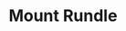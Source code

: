 ---
layout: product
product_id: 1491347767358
id: 1491347767358
title: Mount Rundle
body_html: >-
  <p>Taken in Alberta during the summer of 2018.</p>

  <p>One of the mountains that gave us a great welcome as we were driving into Banff.</p>

  <p> </p>
vendor: Connell McCarthy
product_type: Posters, Prints, & Visual Artwork
created_at: 2018-10-13T20:58:41-04:00
handle: mount-rundle
updated_at: 2022-03-31T15:43:00-04:00
published_at: 2018-08-22T19:38:24-04:00
template_suffix: ""
status: active
published_scope: global
tags: Batch 02, mountain, mountains, Print, summer
admin_graphql_api_id: gid://shopify/Product/1491347767358
variants:
  - id: 39577067192382
    product_id: 1491347767358
    title: 8x10” / Full Colour
    price: "35.00"
    sku: CM-PP-B2-09-XXS-FC
    position: 1
    inventory_policy: continue
    compare_at_price: null
    fulfillment_service: manual
    inventory_management: shopify
    option1: 8x10”
    option2: Full Colour
    option3: null
    created_at: 2021-09-01T12:06:53-04:00
    updated_at: 2022-02-07T15:54:10-05:00
    taxable: true
    barcode: ""
    grams: 208
    image_id: 6203614134334
    weight: 0.208
    weight_unit: kg
    inventory_item_id: 41671507836990
    inventory_quantity: 100
    old_inventory_quantity: 100
    requires_shipping: true
    admin_graphql_api_id: gid://shopify/ProductVariant/39577067192382
  - id: 39577067225150
    product_id: 1491347767358
    title: 8x10” / Black & White
    price: "35.00"
    sku: CM-PP-B2-09-XXS-BW
    position: 2
    inventory_policy: continue
    compare_at_price: null
    fulfillment_service: manual
    inventory_management: shopify
    option1: 8x10”
    option2: Black & White
    option3: null
    created_at: 2021-09-01T12:06:53-04:00
    updated_at: 2022-02-07T15:54:16-05:00
    taxable: true
    barcode: ""
    grams: 208
    image_id: 6203614003262
    weight: 0.208
    weight_unit: kg
    inventory_item_id: 41671507869758
    inventory_quantity: 100
    old_inventory_quantity: 100
    requires_shipping: true
    admin_graphql_api_id: gid://shopify/ProductVariant/39577067225150
  - id: 39577067257918
    product_id: 1491347767358
    title: 8.5x11” / Full Colour
    price: "35.00"
    sku: CM-PP-B2-09-XS-FC
    position: 3
    inventory_policy: continue
    compare_at_price: null
    fulfillment_service: manual
    inventory_management: shopify
    option1: 8.5x11”
    option2: Full Colour
    option3: null
    created_at: 2021-09-01T12:06:53-04:00
    updated_at: 2022-02-07T15:54:15-05:00
    taxable: true
    barcode: ""
    grams: 208
    image_id: 6203614134334
    weight: 0.208
    weight_unit: kg
    inventory_item_id: 41671507902526
    inventory_quantity: 100
    old_inventory_quantity: 100
    requires_shipping: true
    admin_graphql_api_id: gid://shopify/ProductVariant/39577067257918
  - id: 39577067290686
    product_id: 1491347767358
    title: 8.5x11” / Black & White
    price: "35.00"
    sku: CM-PP-B2-09-XS-BW
    position: 4
    inventory_policy: continue
    compare_at_price: null
    fulfillment_service: manual
    inventory_management: shopify
    option1: 8.5x11”
    option2: Black & White
    option3: null
    created_at: 2021-09-01T12:06:54-04:00
    updated_at: 2022-02-07T15:54:16-05:00
    taxable: true
    barcode: ""
    grams: 208
    image_id: 6203614003262
    weight: 0.208
    weight_unit: kg
    inventory_item_id: 41671507935294
    inventory_quantity: 100
    old_inventory_quantity: 100
    requires_shipping: true
    admin_graphql_api_id: gid://shopify/ProductVariant/39577067290686
  - id: 39577067323454
    product_id: 1491347767358
    title: 13x19” / Full Colour
    price: "40.00"
    sku: CM-PP-B2-09-S-FC
    position: 5
    inventory_policy: continue
    compare_at_price: null
    fulfillment_service: manual
    inventory_management: shopify
    option1: 13x19”
    option2: Full Colour
    option3: null
    created_at: 2021-09-01T12:06:54-04:00
    updated_at: 2022-02-07T15:54:15-05:00
    taxable: true
    barcode: ""
    grams: 208
    image_id: 6203614134334
    weight: 0.208
    weight_unit: kg
    inventory_item_id: 41671507968062
    inventory_quantity: 100
    old_inventory_quantity: 100
    requires_shipping: true
    admin_graphql_api_id: gid://shopify/ProductVariant/39577067323454
  - id: 39577067356222
    product_id: 1491347767358
    title: 13x19” / Black & White
    price: "40.00"
    sku: CM-PP-B2-09-S-BW
    position: 6
    inventory_policy: continue
    compare_at_price: null
    fulfillment_service: manual
    inventory_management: shopify
    option1: 13x19”
    option2: Black & White
    option3: null
    created_at: 2021-09-01T12:06:54-04:00
    updated_at: 2022-02-07T15:54:16-05:00
    taxable: true
    barcode: ""
    grams: 208
    image_id: 6203614003262
    weight: 0.208
    weight_unit: kg
    inventory_item_id: 41671508000830
    inventory_quantity: 100
    old_inventory_quantity: 100
    requires_shipping: true
    admin_graphql_api_id: gid://shopify/ProductVariant/39577067356222
  - id: 39577067388990
    product_id: 1491347767358
    title: 16x20” / Full Colour
    price: "50.00"
    sku: CM-PP-B2-09-M-FC
    position: 7
    inventory_policy: continue
    compare_at_price: null
    fulfillment_service: manual
    inventory_management: shopify
    option1: 16x20”
    option2: Full Colour
    option3: null
    created_at: 2021-09-01T12:06:54-04:00
    updated_at: 2022-02-07T15:54:15-05:00
    taxable: true
    barcode: ""
    grams: 208
    image_id: 6203614134334
    weight: 0.208
    weight_unit: kg
    inventory_item_id: 41671508033598
    inventory_quantity: 100
    old_inventory_quantity: 100
    requires_shipping: true
    admin_graphql_api_id: gid://shopify/ProductVariant/39577067388990
  - id: 39577067421758
    product_id: 1491347767358
    title: 16x20” / Black & White
    price: "50.00"
    sku: CM-PP-B2-09-M-BW
    position: 8
    inventory_policy: continue
    compare_at_price: null
    fulfillment_service: manual
    inventory_management: shopify
    option1: 16x20”
    option2: Black & White
    option3: null
    created_at: 2021-09-01T12:06:54-04:00
    updated_at: 2022-02-07T15:54:20-05:00
    taxable: true
    barcode: ""
    grams: 208
    image_id: 6203614003262
    weight: 0.208
    weight_unit: kg
    inventory_item_id: 41671508066366
    inventory_quantity: 100
    old_inventory_quantity: 100
    requires_shipping: true
    admin_graphql_api_id: gid://shopify/ProductVariant/39577067421758
  - id: 39577067454526
    product_id: 1491347767358
    title: 20x24” / Full Colour
    price: "60.00"
    sku: CM-PP-B2-09-L-FC
    position: 9
    inventory_policy: continue
    compare_at_price: null
    fulfillment_service: manual
    inventory_management: shopify
    option1: 20x24”
    option2: Full Colour
    option3: null
    created_at: 2021-09-01T12:06:54-04:00
    updated_at: 2022-02-07T15:54:20-05:00
    taxable: true
    barcode: ""
    grams: 208
    image_id: 6203614134334
    weight: 0.208
    weight_unit: kg
    inventory_item_id: 41671508099134
    inventory_quantity: 100
    old_inventory_quantity: 100
    requires_shipping: true
    admin_graphql_api_id: gid://shopify/ProductVariant/39577067454526
  - id: 39577067487294
    product_id: 1491347767358
    title: 20x24” / Black & White
    price: "60.00"
    sku: CM-PP-B2-09-L-BW
    position: 10
    inventory_policy: continue
    compare_at_price: null
    fulfillment_service: manual
    inventory_management: shopify
    option1: 20x24”
    option2: Black & White
    option3: null
    created_at: 2021-09-01T12:06:54-04:00
    updated_at: 2022-02-07T15:54:20-05:00
    taxable: true
    barcode: ""
    grams: 208
    image_id: 6203614003262
    weight: 0.208
    weight_unit: kg
    inventory_item_id: 41671508131902
    inventory_quantity: 100
    old_inventory_quantity: 100
    requires_shipping: true
    admin_graphql_api_id: gid://shopify/ProductVariant/39577067487294
  - id: 39577067520062
    product_id: 1491347767358
    title: 20x30” / Full Colour
    price: "70.00"
    sku: CM-PP-B2-09-XL-FC
    position: 11
    inventory_policy: continue
    compare_at_price: null
    fulfillment_service: manual
    inventory_management: shopify
    option1: 20x30”
    option2: Full Colour
    option3: null
    created_at: 2021-09-01T12:06:54-04:00
    updated_at: 2022-02-07T15:54:20-05:00
    taxable: true
    barcode: ""
    grams: 208
    image_id: 6203614134334
    weight: 0.208
    weight_unit: kg
    inventory_item_id: 41671508164670
    inventory_quantity: 100
    old_inventory_quantity: 100
    requires_shipping: true
    admin_graphql_api_id: gid://shopify/ProductVariant/39577067520062
  - id: 39577067552830
    product_id: 1491347767358
    title: 20x30” / Black & White
    price: "70.00"
    sku: CM-PP-B2-09-XL-BW
    position: 12
    inventory_policy: continue
    compare_at_price: null
    fulfillment_service: manual
    inventory_management: shopify
    option1: 20x30”
    option2: Black & White
    option3: null
    created_at: 2021-09-01T12:06:54-04:00
    updated_at: 2022-02-07T15:54:20-05:00
    taxable: true
    barcode: ""
    grams: 208
    image_id: 6203614003262
    weight: 0.208
    weight_unit: kg
    inventory_item_id: 41671508197438
    inventory_quantity: 100
    old_inventory_quantity: 100
    requires_shipping: true
    admin_graphql_api_id: gid://shopify/ProductVariant/39577067552830
  - id: 39577067585598
    product_id: 1491347767358
    title: 24x36” / Full Colour
    price: "90.00"
    sku: CM-PP-B2-09-XXL-FC
    position: 13
    inventory_policy: continue
    compare_at_price: null
    fulfillment_service: manual
    inventory_management: shopify
    option1: 24x36”
    option2: Full Colour
    option3: null
    created_at: 2021-09-01T12:06:54-04:00
    updated_at: 2022-02-07T15:54:26-05:00
    taxable: true
    barcode: ""
    grams: 208
    image_id: 6203614134334
    weight: 0.208
    weight_unit: kg
    inventory_item_id: 41671508230206
    inventory_quantity: 100
    old_inventory_quantity: 100
    requires_shipping: true
    admin_graphql_api_id: gid://shopify/ProductVariant/39577067585598
  - id: 39577067618366
    product_id: 1491347767358
    title: 24x36” / Black & White
    price: "90.00"
    sku: CM-PP-B2-09-XXL-BW
    position: 14
    inventory_policy: continue
    compare_at_price: null
    fulfillment_service: manual
    inventory_management: shopify
    option1: 24x36”
    option2: Black & White
    option3: null
    created_at: 2021-09-01T12:06:54-04:00
    updated_at: 2022-02-07T15:54:26-05:00
    taxable: true
    barcode: ""
    grams: 208
    image_id: 6203614003262
    weight: 0.208
    weight_unit: kg
    inventory_item_id: 41671508262974
    inventory_quantity: 100
    old_inventory_quantity: 100
    requires_shipping: true
    admin_graphql_api_id: gid://shopify/ProductVariant/39577067618366
  - id: 39577067651134
    product_id: 1491347767358
    title: 30x40” / Full Colour
    price: "100.00"
    sku: CM-PP-B2-09-XXXL-FC
    position: 15
    inventory_policy: continue
    compare_at_price: null
    fulfillment_service: manual
    inventory_management: shopify
    option1: 30x40”
    option2: Full Colour
    option3: null
    created_at: 2021-09-01T12:06:54-04:00
    updated_at: 2022-02-07T15:54:26-05:00
    taxable: true
    barcode: ""
    grams: 208
    image_id: 6203614134334
    weight: 0.208
    weight_unit: kg
    inventory_item_id: 41671508295742
    inventory_quantity: 100
    old_inventory_quantity: 100
    requires_shipping: true
    admin_graphql_api_id: gid://shopify/ProductVariant/39577067651134
  - id: 39577067683902
    product_id: 1491347767358
    title: 30x40” / Black & White
    price: "100.00"
    sku: CM-PP-B2-09-XXXL-BW
    position: 16
    inventory_policy: continue
    compare_at_price: null
    fulfillment_service: manual
    inventory_management: shopify
    option1: 30x40”
    option2: Black & White
    option3: null
    created_at: 2021-09-01T12:06:54-04:00
    updated_at: 2022-02-07T15:54:26-05:00
    taxable: true
    barcode: ""
    grams: 208
    image_id: 6203614003262
    weight: 0.208
    weight_unit: kg
    inventory_item_id: 41671508328510
    inventory_quantity: 100
    old_inventory_quantity: 100
    requires_shipping: true
    admin_graphql_api_id: gid://shopify/ProductVariant/39577067683902
options:
  - id: 2045811294270
    product_id: 1491347767358
    name: Size
    position: 1
    values:
      - 8x10”
      - 8.5x11”
      - 13x19”
      - 16x20”
      - 20x24”
      - 20x30”
      - 24x36”
      - 30x40”
  - id: 8589831372862
    product_id: 1491347767358
    name: Color
    position: 2
    values:
      - Full Colour
      - Black & White
images:
  - id: 6203614134334
    product_id: 1491347767358
    position: 1
    created_at: 2019-03-05T11:03:40-05:00
    updated_at: 2019-10-20T18:44:17-04:00
    alt: null
    width: 1000
    height: 1500
    src: https://cdn.shopify.com/s/files/1/1624/2355/products/Print-Shot---Dark-Background-_Mount-Rundle-2019.jpg?v=1571611457
    variant_ids:
      - 39577067192382
      - 39577067257918
      - 39577067323454
      - 39577067388990
      - 39577067454526
      - 39577067520062
      - 39577067585598
      - 39577067651134
    admin_graphql_api_id: gid://shopify/ProductImage/6203614134334
  - id: 6203614003262
    product_id: 1491347767358
    position: 2
    created_at: 2019-03-05T11:03:39-05:00
    updated_at: 2019-10-20T18:44:17-04:00
    alt: null
    width: 1000
    height: 1500
    src: https://cdn.shopify.com/s/files/1/1624/2355/products/Print-Shot---Dark-Background-_Mount-Rundle-2019_-B_W.jpg?v=1571611457
    variant_ids:
      - 39577067225150
      - 39577067290686
      - 39577067356222
      - 39577067421758
      - 39577067487294
      - 39577067552830
      - 39577067618366
      - 39577067683902
    admin_graphql_api_id: gid://shopify/ProductImage/6203614003262
  - id: 28230176079934
    product_id: 1491347767358
    position: 3
    created_at: 2021-05-04T20:14:17-04:00
    updated_at: 2021-05-04T20:14:17-04:00
    alt: null
    width: 2000
    height: 1800
    src: https://cdn.shopify.com/s/files/1/1624/2355/products/PAR_02_0001_a11eb278-fc5c-41f6-a004-b3165c383bd2.png?v=1620173657
    variant_ids: []
    admin_graphql_api_id: gid://shopify/ProductImage/28230176079934
image:
  id: 6203614134334
  product_id: 1491347767358
  position: 1
  created_at: 2019-03-05T11:03:40-05:00
  updated_at: 2019-10-20T18:44:17-04:00
  alt: null
  width: 1000
  height: 1500
  src: https://cdn.shopify.com/s/files/1/1624/2355/products/Print-Shot---Dark-Background-_Mount-Rundle-2019.jpg?v=1571611457
  variant_ids:
    - 39577067192382
    - 39577067257918
    - 39577067323454
    - 39577067388990
    - 39577067454526
    - 39577067520062
    - 39577067585598
    - 39577067651134
  admin_graphql_api_id: gid://shopify/ProductImage/6203614134334

---